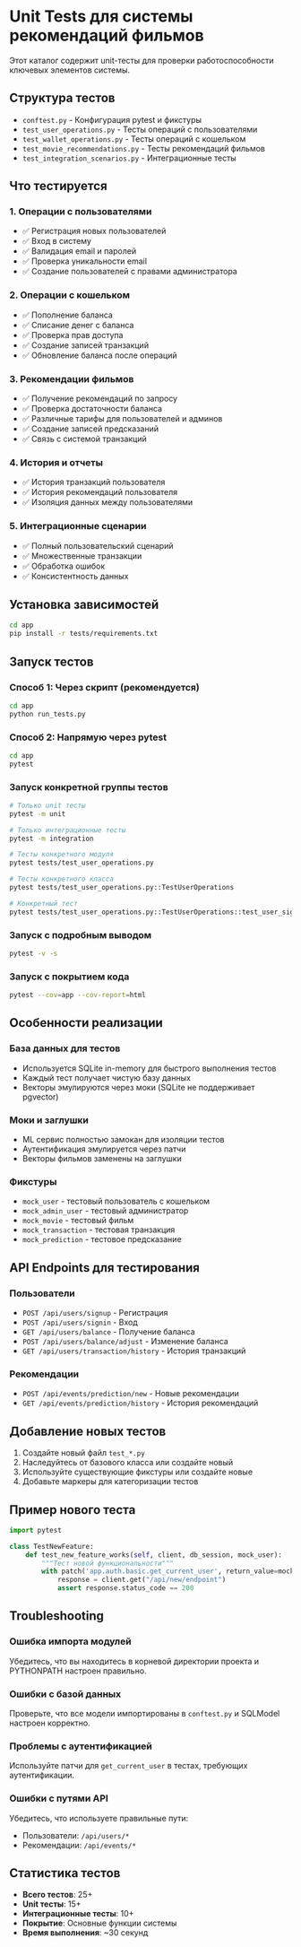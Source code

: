 # Unit Tests для системы рекомендаций фильмов

Этот каталог содержит unit-тесты для проверки работоспособности ключевых элементов системы.

## Структура тестов

- `conftest.py` - Конфигурация pytest и фикстуры
- `test_user_operations.py` - Тесты операций с пользователями
- `test_wallet_operations.py` - Тесты операций с кошельком
- `test_movie_recommendations.py` - Тесты рекомендаций фильмов
- `test_integration_scenarios.py` - Интеграционные тесты

## Что тестируется

### 1. Операции с пользователями
- ✅ Регистрация новых пользователей
- ✅ Вход в систему
- ✅ Валидация email и паролей
- ✅ Проверка уникальности email
- ✅ Создание пользователей с правами администратора

### 2. Операции с кошельком
- ✅ Пополнение баланса
- ✅ Списание денег с баланса
- ✅ Проверка прав доступа
- ✅ Создание записей транзакций
- ✅ Обновление баланса после операций

### 3. Рекомендации фильмов
- ✅ Получение рекомендаций по запросу
- ✅ Проверка достаточности баланса
- ✅ Различные тарифы для пользователей и админов
- ✅ Создание записей предсказаний
- ✅ Связь с системой транзакций

### 4. История и отчеты
- ✅ История транзакций пользователя
- ✅ История рекомендаций пользователя
- ✅ Изоляция данных между пользователями

### 5. Интеграционные сценарии
- ✅ Полный пользовательский сценарий
- ✅ Множественные транзакции
- ✅ Обработка ошибок
- ✅ Консистентность данных

## Установка зависимостей

```bash
cd app
pip install -r tests/requirements.txt
```

## Запуск тестов

### Способ 1: Через скрипт (рекомендуется)
```bash
cd app
python run_tests.py
```

### Способ 2: Напрямую через pytest
```bash
cd app
pytest
```

### Запуск конкретной группы тестов
```bash
# Только unit тесты
pytest -m unit

# Только интеграционные тесты
pytest -m integration

# Тесты конкретного модуля
pytest tests/test_user_operations.py

# Тесты конкретного класса
pytest tests/test_user_operations.py::TestUserOperations

# Конкретный тест
pytest tests/test_user_operations.py::TestUserOperations::test_user_signup_success
```

### Запуск с подробным выводом
```bash
pytest -v -s
```

### Запуск с покрытием кода
```bash
pytest --cov=app --cov-report=html
```

## Особенности реализации

### База данных для тестов
- Используется SQLite in-memory для быстрого выполнения тестов
- Каждый тест получает чистую базу данных
- Векторы эмулируются через моки (SQLite не поддерживает pgvector)

### Моки и заглушки
- ML сервис полностью замокан для изоляции тестов
- Аутентификация эмулируется через патчи
- Векторы фильмов заменены на заглушки

### Фикстуры
- `mock_user` - тестовый пользователь с кошельком
- `mock_admin_user` - тестовый администратор
- `mock_movie` - тестовый фильм
- `mock_transaction` - тестовая транзакция
- `mock_prediction` - тестовое предсказание

## API Endpoints для тестирования

### Пользователи
- `POST /api/users/signup` - Регистрация
- `POST /api/users/signin` - Вход
- `GET /api/users/balance` - Получение баланса
- `POST /api/users/balance/adjust` - Изменение баланса
- `GET /api/users/transaction/history` - История транзакций

### Рекомендации
- `POST /api/events/prediction/new` - Новые рекомендации
- `GET /api/events/prediction/history` - История рекомендаций

## Добавление новых тестов

1. Создайте новый файл `test_*.py`
2. Наследуйтесь от базового класса или создайте новый
3. Используйте существующие фикстуры или создайте новые
4. Добавьте маркеры для категоризации тестов

## Пример нового теста

```python
import pytest

class TestNewFeature:
    def test_new_feature_works(self, client, db_session, mock_user):
        """Тест новой функциональности"""
        with patch('app.auth.basic.get_current_user', return_value=mock_user):
            response = client.get("/api/new/endpoint")
            assert response.status_code == 200
```

## Troubleshooting

### Ошибка импорта модулей
Убедитесь, что вы находитесь в корневой директории проекта и PYTHONPATH настроен правильно.

### Ошибки с базой данных
Проверьте, что все модели импортированы в `conftest.py` и SQLModel настроен корректно.

### Проблемы с аутентификацией
Используйте патчи для `get_current_user` в тестах, требующих аутентификации.

### Ошибки с путями API
Убедитесь, что используете правильные пути:
- Пользователи: `/api/users/*`
- Рекомендации: `/api/events/*`

## Статистика тестов

- **Всего тестов**: 25+
- **Unit тесты**: 15+
- **Интеграционные тесты**: 10+
- **Покрытие**: Основные функции системы
- **Время выполнения**: ~30 секунд
